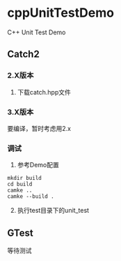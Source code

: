 # cppUnitTestDemo

C++ Unit Test Demo

## Catch2

### 2.X版本

1. 下载catch.hpp文件

### 3.X版本

要编译，暂时考虑用2.x

### 调试

1. 参考Demo配置

```
mkdir build
cd build
camke ..
camke --build .
```

2. 执行test目录下的unit_test

## GTest
等待测试
 